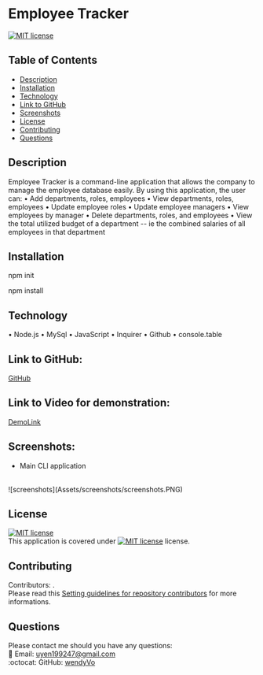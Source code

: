 # Employee Tracker
    
  [![MIT license](https://img.shields.io/badge/License-MIT-blue.svg)](https://choosealicense.com/licenses/mit/)

## Table of Contents
- [Description](#description)
- [Installation](#installation)
- [Technology](#technology)
- [Link to GitHub](#linktogithub)
- [Screenshots](#screenshots)
- [License](#license)
- [Contributing](#contributing)
- [Questions](#questions)

## Description
Employee Tracker is a command-line application that allows the company to manage the employee database easily. By using this application, the user can:
•  Add departments, roles, employees
•  View departments, roles, employees
•  Update employee roles
•  Update employee managers
•  View employees by manager
•  Delete departments, roles, and employees
•  View the total utilized budget of a department -- ie the combined salaries of all employees in that department

## Installation
npm init

npm install

## Technology 

• Node.js
• MySql
• JavaScript
• Inquirer
• Github
• console.table

## Link to GitHub:
[GitHub](https://github.com/wendyVo/employee-tracker.git)

## Link to Video for demonstration:

[DemoLink](https://drive.google.com/file/d/1Hij6p-hFoHWLvgLBP-X9pHHa4KbxcMmR/view?usp=sharing)

## Screenshots:
- Main CLI application
<br/>
![screenshots](Assets/screenshots/screenshots.PNG)

## License

[![MIT license](https://img.shields.io/badge/License-MIT-blue.svg)](https://choosealicense.com/licenses/mit/)
<br/>
This application is covered under [![MIT license](https://img.shields.io/badge/License-MIT-blue.svg)](https://choosealicense.com/licenses/mit/) license. 

## Contributing
Contributors: . <br/>
Please read this [Setting guidelines for repository contributors](https://docs.github.com/en/github/building-a-strong-community/setting-guidelines-for-repository-contributors) for more informations.

## Questions

Please contact me should you have any questions: <br/>
:email:   Email: uyen199247@gmail.com <br/>
:octocat: GitHub:  [wendyVo](https://github.com/wendyVo)


